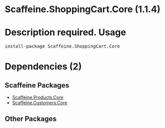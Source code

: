﻿Scaffeine.ShoppingCart.Core (1.1.4)
======
Description required.
Usage
======
<pre>install-package Scaffeine.ShoppingCart.Core</pre>
Dependencies (2)
=====

Scaffeine Packages
------
* [Scaffeine.Products.Core](https://github.com/wcpro/Scaffeine/tree/master/src/Scaffeine.Products.Core)
* [Scaffeine.Customers.Core](https://github.com/wcpro/Scaffeine/tree/master/src/Scaffeine.Customers.Core)

Other Packages
------
